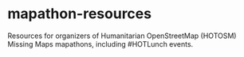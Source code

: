 # mapathon-resources
Resources for organizers of Humanitarian OpenStreetMap (HOTOSM) Missing Maps mapathons, including #HOTLunch events.
